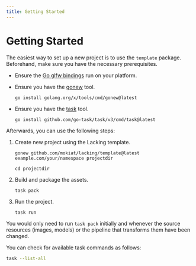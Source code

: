 ```yaml
---
title: Getting Started
---
```


# Getting Started

The easiest way to set up a new project is to use the `template` package. Beforehand, make sure you have the necessary prerequisites.

* Ensure the [Go glfw bindings](https://github.com/go-gl/glfw?tab=readme-ov-file#installation) run on your platform.

* Ensure you have the [gonew](https://go.dev/blog/gonew) tool.

    ```
    go install golang.org/x/tools/cmd/gonew@latest
    ```

* Ensure you have the [task](https://taskfile.dev/) tool.

    ```
    go install github.com/go-task/task/v3/cmd/task@latest
    ```

Afterwards, you can use the following steps:

1. Create new project using the Lacking template.

    ```
    gonew github.com/mokiat/lacking/template@latest example.com/your/namespace projectdir
    ```

    ```
    cd projectdir
    ```

1. Build and package the assets.

    ```
    task pack
    ```

1. Run the project.

    ```
    task run
    ```

You would only need to run `task pack` initially and whenever the source resources (images, models) or the pipeline that transforms them have been changed.

You can check for available task commands as follows:

```sh
task --list-all
```
